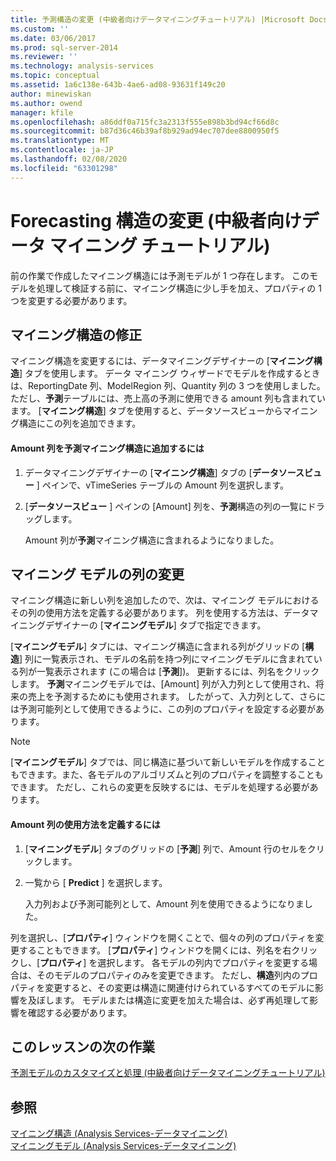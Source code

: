```yaml
---
title: 予測構造の変更 (中級者向けデータマイニングチュートリアル) |Microsoft Docs
ms.custom: ''
ms.date: 03/06/2017
ms.prod: sql-server-2014
ms.reviewer: ''
ms.technology: analysis-services
ms.topic: conceptual
ms.assetid: 1a6c138e-643b-4ae6-ad08-93631f149c20
author: minewiskan
ms.author: owend
manager: kfile
ms.openlocfilehash: a86ddf0a715fc3a2313f555e898b3bd94cf66d8c
ms.sourcegitcommit: b87d36c46b39af8b929ad94ec707dee8800950f5
ms.translationtype: MT
ms.contentlocale: ja-JP
ms.lasthandoff: 02/08/2020
ms.locfileid: "63301298"
---
```

# <a name="modifying-the-forecasting-structure-intermediate-data-mining-tutorial"></a>Forecasting 構造の変更 (中級者向けデータ マイニング チュートリアル)
  前の作業で作成したマイニング構造には予測モデルが 1 つ存在します。 このモデルを処理して検証する前に、マイニング構造に少し手を加え、プロパティの 1 つを変更する必要があります。  
  
## <a name="modifying-the-mining-structure"></a>マイニング構造の修正  
 マイニング構造を変更するには、データマイニングデザイナーの [**マイニング構造**] タブを使用します。 データ マイニング ウィザードでモデルを作成するときは、ReportingDate 列、ModelRegion 列、Quantity 列の 3 つを使用しました。 ただし、**予測**テーブルには、売上高の予測に使用できる amount 列も含まれています。 [**マイニング構造**] タブを使用すると、データソースビューからマイニング構造にこの列を追加できます。  
  
#### <a name="to-add-the-amount-column-to-the-forecasting-mining-structure"></a>Amount 列を予測マイニング構造に追加するには  
  
1.  データマイニングデザイナーの [**マイニング構造**] タブの [**データソースビュー** ] ペインで、vTimeSeries テーブルの Amount 列を選択します。  
  
2.  [**データソースビュー** ] ペインの [Amount] 列を、**予測**構造の列の一覧にドラッグします。  
  
     Amount 列が**予測**マイニング構造に含まれるようになりました。  
  
## <a name="modifying-the-columns-in-the-mining-model"></a>マイニング モデルの列の変更  
 マイニング構造に新しい列を追加したので、次は、マイニング モデルにおけるその列の使用方法を定義する必要があります。 列を使用する方法は、データマイニングデザイナーの [**マイニングモデル**] タブで指定できます。  
  
 [**マイニングモデル**] タブには、マイニング構造に含まれる列がグリッドの [**構造**] 列に一覧表示され、モデルの名前を持つ列にマイニングモデルに含まれている列が一覧表示されます (この場合は [**予測**])。 更新するには、列名をクリックします。 **予測**マイニングモデルでは、[Amount] 列が入力列として使用され、将来の売上を予測するためにも使用されます。 したがって、入力列として、さらには予測可能列として使用できるように、この列のプロパティを設定する必要があります。  
  
> [!NOTE]  
>  [**マイニングモデル**] タブでは、同じ構造に基づいて新しいモデルを作成することもできます。また、各モデルのアルゴリズムと列のプロパティを調整することもできます。 ただし、これらの変更を反映するには、モデルを処理する必要があります。  
  
#### <a name="to-define-how-the-amount-column-will-be-used"></a>Amount 列の使用方法を定義するには  
  
1.  [**マイニングモデル**] タブのグリッドの [**予測**] 列で、Amount 行のセルをクリックします。  
  
2.  一覧から [ **Predict** ] を選択します。  
  
     入力列および予測可能列として、Amount 列を使用できるようになりました。  
  
 列を選択し、[**プロパティ**] ウィンドウを開くことで、個々の列のプロパティを変更することもできます。 [**プロパティ**] ウィンドウを開くには、列名を右クリックし、[**プロパティ**] を選択します。 各モデルの列内でプロパティを変更する場合は、そのモデルのプロパティのみを変更できます。 ただし、**構造**列内のプロパティを変更すると、その変更は構造に関連付けられているすべてのモデルに影響を及ぼします。 モデルまたは構造に変更を加えた場合は、必ず再処理して影響を確認する必要があります。  
  
## <a name="next-task-in-lesson"></a>このレッスンの次の作業  
 [予測モデルのカスタマイズと処理 &#40;中級者向けデータマイニングチュートリアル&#41;](../../2014/tutorials/customize-process-forecasting-model-intermediate-data-mining-tutorial.md)  
  
## <a name="see-also"></a>参照  
 [マイニング構造 &#40;Analysis Services-データマイニング&#41;](../../2014/analysis-services/data-mining/mining-structures-analysis-services-data-mining.md)   
 [マイニングモデル &#40;Analysis Services-データマイニング&#41;](../../2014/analysis-services/data-mining/mining-models-analysis-services-data-mining.md)  
  
  
